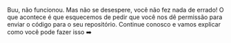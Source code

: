 Buu, não funcionou. Mas não se desespere, você não fez nada de errado! O que acontece é que esquecemos de pedir que você nos dê permissão para enviar o código para o seu repositório. Continue conosco e vamos explicar como você pode fazer isso :arrow_right: